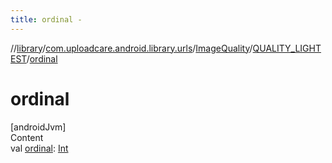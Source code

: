 ```yaml
---
title: ordinal -
---
```

//[library](../../../index.md)/[com.uploadcare.android.library.urls](../../index.md)/[ImageQuality](../index.md)/[QUALITY_LIGHTEST](index.md)/[ordinal](ordinal.md)



# ordinal  
[androidJvm]  
Content  
val [ordinal](ordinal.md): [Int](https://kotlinlang.org/api/latest/jvm/stdlib/kotlin/-int/index.html)  



